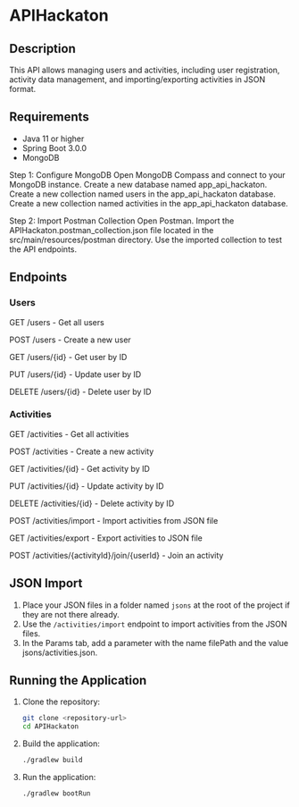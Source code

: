 # APIHackaton

## Description
This API allows managing users and activities, including user registration, activity data management, and importing/exporting activities in JSON format.

## Requirements
- Java 11 or higher
- Spring Boot 3.0.0
- MongoDB

Step 1: Configure MongoDB
Open MongoDB Compass and connect to your MongoDB instance.
Create a new database named app_api_hackaton.
Create a new collection named users in the app_api_hackaton database.
Create a new collection named activities in the app_api_hackaton database.

Step 2: Import Postman Collection
Open Postman.
Import the APIHackaton.postman_collection.json file located in the src/main/resources/postman directory.
Use the imported collection to test the API endpoints.

## Endpoints
### Users
GET /users - Get all users

POST /users - Create a new user

GET /users/{id} - Get user by ID

PUT /users/{id} - Update user by ID

DELETE /users/{id} - Delete user by ID


### Activities
GET /activities - Get all activities 

POST /activities - Create a new activity 

GET /activities/{id} - Get activity by ID 

PUT /activities/{id} - Update activity by ID 

DELETE /activities/{id} - Delete activity by ID 

POST /activities/import - Import activities from JSON file 

GET /activities/export - Export activities to JSON file

POST /activities/{activityId}/join/{userId} - Join an activity


## JSON Import
1. Place your JSON files in a folder named `jsons` at the root of the project if they are not there already.
2. Use the `/activities/import` endpoint to import activities from the JSON files.
3. In the Params tab, add a parameter with the name filePath and the value jsons/activities.json.

## Running the Application
1. Clone the repository:
    ```sh
    git clone <repository-url>
    cd APIHackaton
    ```

2. Build the application:
    ```sh
    ./gradlew build
    ```

3. Run the application:
    ```sh
    ./gradlew bootRun
    ```
